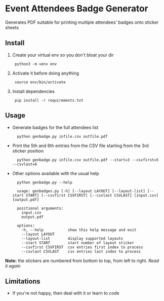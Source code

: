 # Event Attendees Badge Generator 

Generates PDF suitable for printing multiple attendees' badges onto sticker sheets

## Install

1. Create your virtual env so you don't bloat your dir

        python3 -m venv env

2. Activate it before doing anything

        source env/bin/activate

3. Install dependencies

        pip install -r requirements.txt

## Usage

- Generate badges for the full attendees list

        python genbadge.py infile.csv outfile.pdf

- Print the 5th and 6th entries from the CSV file starting from the 3rd sticker position

        python genbadge.py infile.csv outfile.pdf --start=3 --csvfirst=5 --csvlast=6

- Other options available with the usual help

        python genbadge.py --help

        usage: genbadges.py [-h] [--layout LAYOUT] [--layout-list] [--start START] [--csvfirst CSVFIRST] [--csvlast CSVLAST] [input.csv] [output.pdf]

        positional arguments:
          input.csv
          output.pdf

        options:
          -h, --help           show this help message and exit
          --layout LAYOUT
          --layout-list        display supported layouts
          --start START        start number of layout sticker
          --csvfirst CSVFIRST  csv entries first index to process
          --csvlast CSVLAST    csv entries last index to process

**Note:** the stickers are numbered from bottom to top, from left to right. *Read it again*

## Limitations

 - If you're not happy, then deal with it or learn to code

